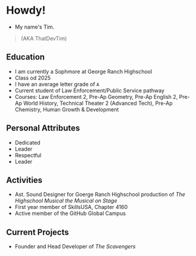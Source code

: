 # Howdy!
- My name's Tim.
> (AKA ThatDevTim)

## Education
- I am currently a Sophmore at George Ranch Highschool
- Class od 2025
- I have an average letter grade of `A`
- Current student of Law Enforcement/Public Service pathway
- Courses: Law Enforcement 2, Pre-Ap Geometry, Pre-Ap English 2, Pre-Ap World History, Technical Theater 2 (Advanced Tech), Pre-Ap Chemistry, Human Growth & Development 

## Personal Attributes
- Dedicated
- Leader
- Respectful
- Leader

## Activities
- Ast. Sound Designer for Goerge Ranch Highschool production of *The Highschool Musical the Musical on Stage*
- First year member of SkillsUSA, Chapter 4160 
- Active member of the GitHub Global Campus

## Current Projects
- Founder and Head Developer of *The Scavengers*

